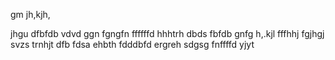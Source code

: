 gm
jh,kjh,

jhgu
dfbfdb
vdvd
ggn
fgngfn
ffffffd
hhhtrh
dbds
fbfdb
gnfg
h,.kjl
fffhhj
fgjhgj
svzs
trnhjt
dfb
fdsa
ehbth
fdddbfd
ergreh
sdgsg
fnffffd
yjyt
